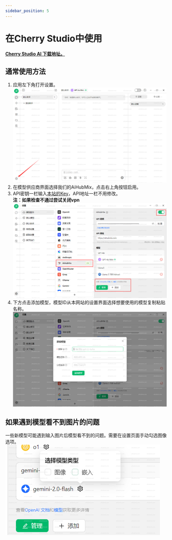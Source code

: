 ```yaml
---
sidebar_position: 5
---
```


# 在Cherry Studio中使用

**[Cherry Studio AI 下载地址。](https://easys.run/cherry-studio/)**

## 通常使用方法
1. 应用左下角打开设置。  
![图片](../media/CS1.png)  
2. 在模型供应商界面选择我们的AiHubMix，点击右上角按钮启用。  
3. API密钥一栏输入[本站的Key](https://aihubmix.com/token)，API地址一栏不用修改。  
**注：如果检查不通过尝试关闭vpn**  
![图片](../media/CS2.png) 
4. 下方点击添加模型，模型ID从本网站的设置界面选择想要使用的模型复制粘贴名称。  
![图片](../media/CS3.png) 

## 如果遇到模型看不到图片的问题
一些新模型可能遇到输入图片后模型看不到的问题。需要在设置页面手动勾选图像选项。  
![图片](../media/cs4.png)